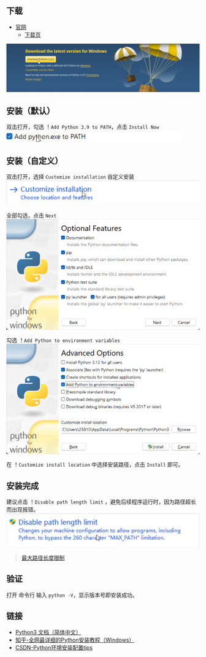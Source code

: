 ## 下载
- [官网](https://www.python.org/)
  - [下载页](https://www.python.org/downloads/)

![1709961151018](image/Python下载与安装/1709961151018.png)


## 安装（默认）
双击打开，勾选 ！`Add Python 3.9 to PATH`，点击 `Install Now`
![1709961394113](image/Python下载与安装/1709961394113.png)


## 安装（自定义）
双击打开，选择 `Customize installation` 自定义安装
![1709961117929](image/Python下载与安装/1709961117929.png)

全部勾选，点击 `Next`
![1709961211706](image/Python下载与安装/1709961211706.png)

勾选 ！`Add Python to environment variables`
![1709961292458](image/Python下载与安装/1709961292458.png)

在 ！`Customize install location` 中选择安装路径，点击 `Install` 即可。


## 安装完成
建议点击 ！`Disable path length limit` ，避免后续程序运行时，因为路径超长而出现报错。
![1709961550852](image/Python下载与安装/1709961550852.png)

> [最大路径长度限制](https://learn.microsoft.com/zh-cn/windows/win32/fileio/maximum-file-path-limitation?tabs=registry)


## 验证
打开 命令行 输入 `python -V`，显示版本号即安装成功。


## 链接
- [Python3 文档（简体中文）](https://docs.python.org/zh-cn/3/)
- [知乎-全网最详细的Python安装教程（Windows）](https://zhuanlan.zhihu.com/p/344887837)
- [CSDN-Python环境安装配置tips](https://blog.csdn.net/Mr_Aspirin/article/details/128034147)
